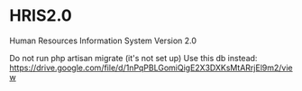 # HRIS2.0
Human Resources Information System Version 2.0

Do not run php artisan migrate (it's not set up)
Use this db instead: 
https://drive.google.com/file/d/1nPqPBLGomiQigE2X3DXKsMtARrjEl9m2/view

